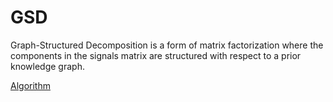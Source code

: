# GSD

Graph-Structured Decomposition is a form of matrix factorization where the components in the signals matrix are structured with respect to a prior knowledge graph. 

[Algorithm](docs/Graph_Sparse_Decomposition.pdf)